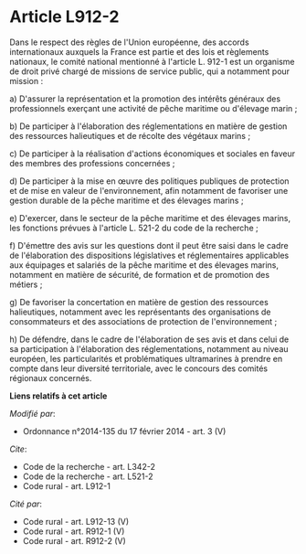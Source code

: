 # Article L912-2

Dans le respect des règles de l'Union européenne, des accords internationaux auxquels la France est partie et des lois et
règlements nationaux, le comité national mentionné à l'article L. 912-1 est un organisme de droit privé chargé de missions de
service public, qui a notamment pour mission : 

a) D'assurer la représentation et la promotion des intérêts généraux des professionnels exerçant une activité de pêche
maritime ou d'élevage marin ; 

b) De participer à l'élaboration des réglementations en matière de gestion des ressources halieutiques et de récolte des
végétaux marins ; 

c) De participer à la réalisation d'actions économiques et sociales en faveur des membres des professions concernées ; 

d) De participer à la mise en œuvre des politiques publiques de protection et de mise en valeur de l'environnement, afin
notamment de favoriser une gestion durable de la pêche maritime et des élevages marins ; 

e) D'exercer, dans le secteur de la pêche maritime et des élevages marins, les fonctions prévues à l'article L. 521-2 du code
de la recherche
; 

f) D'émettre des avis sur les questions dont il peut être saisi dans le cadre de l'élaboration des dispositions législatives
et réglementaires applicables aux équipages et salariés de la pêche maritime et des élevages marins, notamment en matière de
sécurité, de formation et de promotion des métiers ; 

g) De favoriser la concertation en matière de gestion des ressources halieutiques, notamment avec les représentants des
organisations de consommateurs et des associations de protection de l'environnement ; 

h) De défendre, dans le cadre de l'élaboration de ses avis et dans celui de sa participation à l'élaboration des
réglementations, notamment au niveau européen, les particularités et problématiques ultramarines à prendre en compte dans
leur diversité territoriale, avec le concours des comités régionaux concernés.

**Liens relatifs à cet article**

_Modifié par_:

  - Ordonnance n°2014-135 du 17 février 2014 - art. 3 (V)

_Cite_:

  - Code de la recherche - art. L342-2
  - Code de la recherche - art. L521-2
  - Code rural - art. L912-1

_Cité par_:

  - Code rural - art. L912-13 (V)
  - Code rural - art. R912-1 (V)
  - Code rural - art. R912-2 (V)
